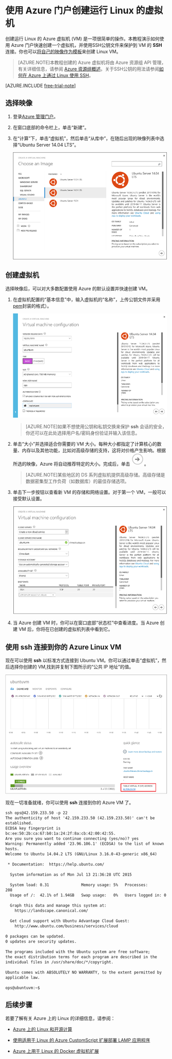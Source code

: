 <properties
	pageTitle="在 Azure 门户中创建运行 Linux 的 Azure 虚拟机"
	description="在 Azure 门户中使用 Azure 资源组创建运行 Linux 的 Azure 虚拟机 (VM)。"
	services="virtual-machines"
	documentationCenter=""
	authors="squillace"
	manager="timlt"
	editor="tysonn"
	tags="azure-resource-management"/>

<tags ms.service="virtual-machines"
	ms.date="10/21/2015"
	wacn.date="02/17/2015"/>

# 使用 Azure 门户创建运行 Linux 的虚拟机

创建运行 Linux 的 Azure 虚拟机 (VM) 是一项很简单的操作。本教程演示如何使用 Azure 门户快速创建一个虚拟机，并使用SSH公钥文件来保护到 VM 的 **SSH** 连接。你也可以[将自己的映像作为模板](/documentation/articles/virtual-machines-linux-create-upload-vhd)来创建 Linux VM。

> [AZURE.NOTE]本教程创建的 Azure 虚拟机将由 Azure 资源组 API 管理，有关详细信息，请参阅 [Azure 资源组概述](/documentation/articles/resource-group-overview)。关于SSH公钥的用法请参阅[如何在 Azure 上通过 Linux 使用 SSH](/documentation/articles/virtual-machines-linux-use-ssh-key)。

[AZURE.INCLUDE [free-trial-note](../includes/free-trial-note.md)]

## 选择映像

1. 登录[Azure 管理门户](https://manage.windowsazure.cn)。

2. 在窗口底部的命令栏上，单击“新建”。

3. 在“计算”下，单击“虚拟机”，然后单击“从库中”，在随后出现的映像列表中选择“Ubuntu Server 14.04 LTS”。

	![选择 VM 映像](./media/virtual-machines-linux-tutorial-portal-rm/chooseubuntuvm.png)

## 创建虚拟机

选择映像后，可以对大多数配置使用 Azure 的默认设置并快速创建 VM。

1. 在虚拟机配置的“基本信息”中，输入虚拟机的“名称”，上传公钥文件并采用 [pem](/documentation/articles/virtual-machines-linux-use-ssh-key)封装的格式）。

	![](./media/virtual-machines-linux-tutorial-portal-rm/step-1-thebasics.png)

	> [AZURE.NOTE]如果不想使用公钥和私钥交换来保护 **ssh** 会话的安全，你还可以在此处选择用户名/密码身份验证并输入该信息。

2. 单击“大小”并选择适合你需要的 VM 大小。每种大小都指定了计算核心的数量、内存以及其他功能，比如对高级存储的支持，这将对价格产生影响。根据所选的映像，Azure 将自动推荐特定的大小。完成后，单击 ![选择按钮](./media/virtual-machines-linux-tutorial-portal-rm/selectbutton-size.png)。

	>[AZURE.NOTE]某些地区的 DS 系列虚拟机提供高级存储。高级存储是数据密集型工作负荷（如数据库）的最佳存储选项。

3. 单击下一步按钮以查看新 VM 的存储和网络设置。对于第一个 VM，一般可以接受默认设置。

	![](./media/virtual-machines-linux-tutorial-portal-rm/step-3-settings.png)

4. 当 Azure 创建 VM 时，你可以在窗口底部“状态栏”中查看进度。当 Azure 创建 VM 后，你将在已创建的虚拟机列表中看到它。

## 使用 **ssh** 连接到你的 Azure Linux VM

现在可以使用 **ssh** 以标准方式连接到 Ubuntu VM。你可以通过单击“虚拟机”，然后选择你创建的 VM,找到并复制下图所示的“公共 IP 地址”的值。

![成功创建的摘要](./media/virtual-machines-linux-tutorial-portal-rm/successresultwithip.png)

现在一切准备就绪，你可以使用 **ssh** 连接到你的 Azure VM 了。

	ssh ops@42.159.233.50 -p 22
	The authenticity of host '42.159.233.50 (42.159.233.50)' can't be established.
	ECDSA key fingerprint is bc:ee:50:2b:ca:67:b0:1a:24:2f:8a:cb:42:00:42:55.
	Are you sure you want to continue connecting (yes/no)? yes
	Warning: Permanently added '23.96.106.1' (ECDSA) to the list of known hosts.
	Welcome to Ubuntu 14.04.2 LTS (GNU/Linux 3.16.0-43-generic x86_64)

	 * Documentation:  https://help.ubuntu.com/

	  System information as of Mon Jul 13 21:36:28 UTC 2015

	  System load: 0.31              Memory usage: 5%   Processes:       208
	  Usage of /:  42.1% of 1.94GB   Swap usage:   0%   Users logged in: 0

	  Graph this data and manage this system at:
	    https://landscape.canonical.com/

	  Get cloud support with Ubuntu Advantage Cloud Guest:
	    http://www.ubuntu.com/business/services/cloud

	0 packages can be updated.
	0 updates are security updates.

	The programs included with the Ubuntu system are free software;
	the exact distribution terms for each program are described in the
	individual files in /usr/share/doc/*/copyright.

	Ubuntu comes with ABSOLUTELY NO WARRANTY, to the extent permitted by
	applicable law.

	ops@ubuntuvm:~$


## 后续步骤

若要了解有关 Azure 上的 Linux 的详细信息，请参阅：

- [Azure 上的 Linux 和开源计算](/documentation/articles/virtual-machines-linux-opensource)

- [使用适用于 Linux 的 Azure CustomScript 扩展部署 LAMP 应用程序](/documentation/articles/virtual-machines-linux-script-lamp)

- [Azure 上用于 Linux 的 Docker 虚拟机扩展](/documentation/articles/virtual-machines-docker-vm-extension)
